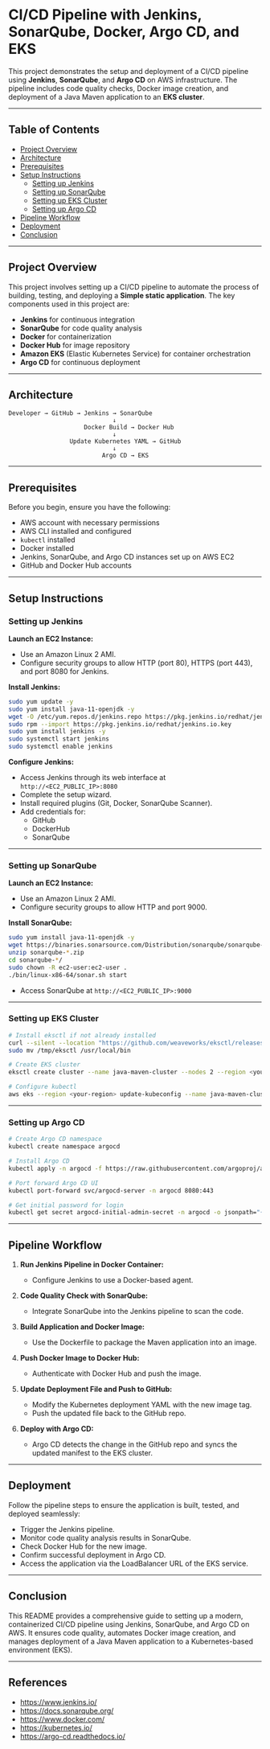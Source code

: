 # CI/CD Pipeline with Jenkins, SonarQube, Docker, Argo CD, and EKS

This project demonstrates the setup and deployment of a CI/CD pipeline using **Jenkins**, **SonarQube**, and **Argo CD** on AWS infrastructure. The pipeline includes code quality checks, Docker image creation, and deployment of a Java Maven application to an **EKS cluster**.

---

## Table of Contents

- [Project Overview](#project-overview)  
- [Architecture](#architecture)  
- [Prerequisites](#prerequisites)  
- [Setup Instructions](#setup-instructions)  
  - [Setting up Jenkins](#setting-up-jenkins)  
  - [Setting up SonarQube](#setting-up-sonarqube)  
  - [Setting up EKS Cluster](#setting-up-eks-cluster)  
  - [Setting up Argo CD](#setting-up-argo-cd)  
- [Pipeline Workflow](#pipeline-workflow)  
- [Deployment](#deployment)  
- [Conclusion](#conclusion)  

---

## Project Overview

This project involves setting up a CI/CD pipeline to automate the process of building, testing, and deploying a **Simple static application**. The key components used in this project are:

- **Jenkins** for continuous integration  
- **SonarQube** for code quality analysis  
- **Docker** for containerization  
- **Docker Hub** for image repository  
- **Amazon EKS** (Elastic Kubernetes Service) for container orchestration  
- **Argo CD** for continuous deployment  

---

## Architecture

```
Developer → GitHub → Jenkins → SonarQube
                             ↓
                     Docker Build → Docker Hub
                             ↓
                 Update Kubernetes YAML → GitHub
                             ↓
                          Argo CD → EKS
```

---

## Prerequisites

Before you begin, ensure you have the following:

- AWS account with necessary permissions  
- AWS CLI installed and configured  
- `kubectl` installed  
- Docker installed  
- Jenkins, SonarQube, and Argo CD instances set up on AWS EC2  
- GitHub and Docker Hub accounts  

---

## Setup Instructions

### Setting up Jenkins

**Launch an EC2 Instance:**

- Use an Amazon Linux 2 AMI.  
- Configure security groups to allow HTTP (port 80), HTTPS (port 443), and port 8080 for Jenkins.

**Install Jenkins:**

```bash
sudo yum update -y
sudo yum install java-11-openjdk -y
wget -O /etc/yum.repos.d/jenkins.repo https://pkg.jenkins.io/redhat/jenkins.repo
sudo rpm --import https://pkg.jenkins.io/redhat/jenkins.io.key
sudo yum install jenkins -y
sudo systemctl start jenkins
sudo systemctl enable jenkins
```

**Configure Jenkins:**

- Access Jenkins through its web interface at `http://<EC2_PUBLIC_IP>:8080`  
- Complete the setup wizard.  
- Install required plugins (Git, Docker, SonarQube Scanner).  
- Add credentials for:
  - GitHub
  - DockerHub
  - SonarQube

---

### Setting up SonarQube

**Launch an EC2 Instance:**

- Use an Amazon Linux 2 AMI.  
- Configure security groups to allow HTTP and port 9000.

**Install SonarQube:**

```bash
sudo yum install java-11-openjdk -y
wget https://binaries.sonarsource.com/Distribution/sonarqube/sonarqube-10.1.0.73491.zip
unzip sonarqube-*.zip
cd sonarqube-*/
sudo chown -R ec2-user:ec2-user .
./bin/linux-x86-64/sonar.sh start
```

- Access SonarQube at `http://<EC2_PUBLIC_IP>:9000`

---

### Setting up EKS Cluster

```bash
# Install eksctl if not already installed
curl --silent --location "https://github.com/weaveworks/eksctl/releases/latest/download/eksctl_$(uname -s)_amd64.tar.gz" | tar xz -C /tmp
sudo mv /tmp/eksctl /usr/local/bin

# Create EKS cluster
eksctl create cluster --name java-maven-cluster --nodes 2 --region <your-region>

# Configure kubectl
aws eks --region <your-region> update-kubeconfig --name java-maven-cluster
```

---

### Setting up Argo CD

```bash
# Create Argo CD namespace
kubectl create namespace argocd

# Install Argo CD
kubectl apply -n argocd -f https://raw.githubusercontent.com/argoproj/argo-cd/stable/manifests/install.yaml

# Port forward Argo CD UI
kubectl port-forward svc/argocd-server -n argocd 8080:443

# Get initial password for login
kubectl get secret argocd-initial-admin-secret -n argocd -o jsonpath="{.data.password}" | base64 -d
```

---

## Pipeline Workflow

1. **Run Jenkins Pipeline in Docker Container:**  
   - Configure Jenkins to use a Docker-based agent.

2. **Code Quality Check with SonarQube:**  
   - Integrate SonarQube into the Jenkins pipeline to scan the code.

3. **Build Application and Docker Image:**  
   - Use the Dockerfile to package the Maven application into an image.

4. **Push Docker Image to Docker Hub:**  
   - Authenticate with Docker Hub and push the image.

5. **Update Deployment File and Push to GitHub:**  
   - Modify the Kubernetes deployment YAML with the new image tag.  
   - Push the updated file back to the GitHub repo.

6. **Deploy with Argo CD:**  
   - Argo CD detects the change in the GitHub repo and syncs the updated manifest to the EKS cluster.

---

## Deployment

Follow the pipeline steps to ensure the application is built, tested, and deployed seamlessly:

- Trigger the Jenkins pipeline.  
- Monitor code quality analysis results in SonarQube.  
- Check Docker Hub for the new image.  
- Confirm successful deployment in Argo CD.  
- Access the application via the LoadBalancer URL of the EKS service.

---

## Conclusion

This README provides a comprehensive guide to setting up a modern, containerized CI/CD pipeline using Jenkins, SonarQube, and Argo CD on AWS. It ensures code quality, automates Docker image creation, and manages deployment of a Java Maven application to a Kubernetes-based environment (EKS).

---

## References

- https://www.jenkins.io/  
- https://docs.sonarqube.org/  
- https://www.docker.com/  
- https://kubernetes.io/  
- https://argo-cd.readthedocs.io/
